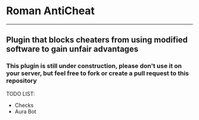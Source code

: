 # Roman AntiCheat
-----
## Plugin that blocks cheaters from using modified software to gain unfair advantages
### This plugin is still under construction, please don't use it on your server, but feel free to fork or create a pull request to this repository

TODO LIST:
- Checks
- Aura Bot
